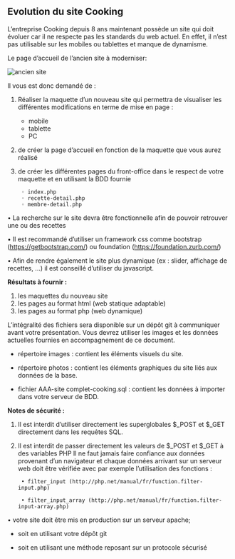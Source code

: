 **Evolution du site Cooking**
-----------------------------

L’entreprise Cooking depuis 8 ans maintenant possède un site qui doit évoluer car il ne respecte pas
les standards du web actuel. En effet, il n’est pas utilisable sur les mobiles ou tablettes et manque de
dynamisme.

Le page d’accueil de l’ancien site à moderniser:
 
![ancien site](https://i.imgur.com/ZQ6yW15.png)

Il vous est donc demandé de :

1. Réaliser la maquette d’un nouveau site qui permettra de visualiser les différentes
modifications en terme de mise en page :
    + mobile
    + tablette
    + PC
2. de créer la page d’accueil en fonction de la maquette que vous aurez réalisé
3. de créer les différentes pages du front-office dans le respect de votre maquette et en utilisant
la BDD fournie

        ◦ index.php
        ◦ recette-detail.php
        ◦ membre-detail.php


• La recherche sur le site devra être fonctionnelle afin de pouvoir retrouver une ou des recettes

• Il est recommandé d’utiliser un framework css comme bootstrap (https://getbootstrap.com/)
ou foundation (https://foundation.zurb.com/)

• Afin de rendre également le site plus dynamique (ex : slider, affichage de recettes, ...) il est
conseillé d’utiliser du javascript.

**Résultats à fournir :**

   1. les maquettes du nouveau site
   2. les pages au format html (web statique adaptable)
   3. les pages au format php (web dynamique)

L’intégralité des fichiers sera disponible sur un dépôt git à communiquer avant votre présentation.
Vous devrez utiliser les images et les données actuelles fournies en accompagnement de ce
document.

   - répertoire images : contient les éléments visuels du site.

   - répertoire photos : contient les éléments graphiques du site liés aux données de la base.

   - fichier AAA-site complet-cooking.sql : contient les données à importer dans votre serveur de BDD.

**Notes de sécurité :**

1. Il est interdit d’utiliser directement les superglobales $_POST et $_GET directement dans
les requêtes SQL.

2. Il est interdit de passer directement les valeurs de $_POST et $_GET à des variables PHP
Il ne faut jamais faire confiance aux données provenant d’un navigateur et chaque données arrivant
sur un serveur web doit être vérifiée avec par exemple l’utilisation des fonctions :

        • filter_input (http://php.net/manual/fr/function.filter-input.php)
    
        • filter_input_array (http://php.net/manual/fr/function.filter-input-array.php)

• votre site doit être mis en production sur un serveur apache;

  - soit en utilisant votre dépôt git

   - soit en utilisant une méthode reposant sur un protocole sécurisé